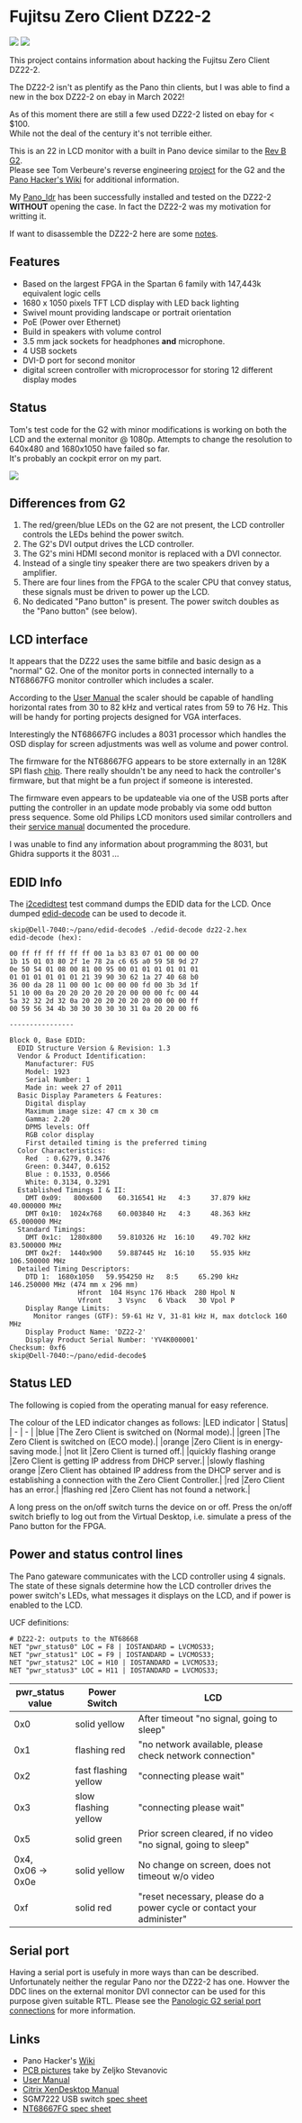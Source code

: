 # Fujitsu Zero Client DZ22-2

![](https://github.com/skiphansen/pano_blocks/blob/master/assets/dz22_1.png)
![](https://github.com/skiphansen/pano_blocks/blob/master/assets/dz22_2.png)

This project contains information about hacking the Fujitsu Zero Client DZ22-2.

The DZ22-2 isn't as plentify as the Pano thin clients, but I was able to find a
new in the box DZ22-2 on ebay in March 2022! 

As of this moment there are still a few used DZ22-2 listed on ebay for < $100.  
While not the deal of the century it's not terrible either.

This is an 22 in LCD monitor with a built in Pano device similar to the [Rev B G2](https://github.com/tomverbeure/panologic-g2/wiki/Identifying-different-Pano-generations-and-revisions#second-generation).  
Please see Tom Verbeure's reverse engineering [project](https://github.com/tomverbeure/panologic-g2)
for the G2 and the [Pano Hacker's Wiki](https://github.com/tomverbeure/panologic-g2/wiki)
for additional information.

My [Pano_ldr](https://github.com/skiphansen/panog2_ldr) has been successfully installed
and tested on the DZ22-2 **WITHOUT** opening the case.  In fact the DZ22-2 was my motivation 
for writting it.

If want to disassemble the DZ22-2 here are some [notes](./Disassembly.md).

## Features

- Based on the largest FPGA in the Spartan 6 family with 147,443k equivalent logic cells
- 1680 x 1050 pixels TFT LCD display with LED back lighting
- Swivel mount providing landscape or portrait orientation
- PoE (Power over Ethernet)
- Build in speakers with volume control
- 3.5 mm jack sockets for headphones **and** microphone.
- 4 USB sockets
- DVI-D port for second monitor
- digital screen controller with microprocessor for storing 12 different display modes

## Status
Tom's test code for the G2 with minor modifications is working on both the LCD and the external 
monitor @ 1080p.  Attempts to change the resolution to 640x480 and 1680x1050 have failed so far.  
It's probably an cockpit error on my part.

![](./assets/dz22_first_life.png)

## Differences from G2

1. The red/green/blue LEDs on the G2 are not present, the LCD controller controls the LEDs behind the power switch.
2. The G2's DVI output drives the LCD controller.
3. The G2's mini HDMI second monitor is replaced with a DVI connector.
4. Instead of a single tiny speaker there are two speakers driven by a amplifier.
5. There are four lines from the FPGA to the scaler CPU that convey status, these signals must be driven to power up the LCD.
6. No dedicated "Pano button" is present. The power switch doubles as the "Pano button" (see below).

## LCD interface

It appears that the DZ22 uses the same bitfile and basic design as a "normal" 
G2.  One of the monitor ports in connected internally to a NT68667FG monitor
controller which includes a scaler.

According to the [User Manual](./assets/4503673.pdf) the scaler should be
capable of handling horizontal rates from 30 to 82 kHz and vertical rates from 
59 to 76 Hz.  This will be handy for porting projects designed for VGA 
interfaces.

Interestingly the NT68667FG includes a 8031 processor which handles the OSD
display for screen adjustments was well as volume and power control.

The firmware for the NT68667FG appears to be store externally in an 128K SPI 
flash [chip](./Pm25LV010.pdf). There really shouldn't be any need to hack the 
controller's firmware, but that might be a fun project if someone is interested.  

The firmware even appears to be updateable via one of the USB ports after 
putting the controller in an update mode probably via some odd button press 
sequence.  Some old Philips LCD monitors used similar controllers and their 
[service manual](./assets/Philips_meridian2_service_manual.pdf) documented the 
procedure.

I was unable to find any information about programming the 8031, but Ghidra
supports it the 8031 ...

## EDID Info

The [i2cedidtest](https://github.com/skiphansen/pano_progfpga/blob/master/TestCommands.md#i2cedidtest) test
command dumps the EDID data for the LCD.  Once dumped [edid-decode](https://git.linuxtv.org/edid-decode.git) can
be used to decode it.
```
skip@Dell-7040:~/pano/edid-decode$ ./edid-decode dz22-2.hex
edid-decode (hex):

00 ff ff ff ff ff ff 00 1a b3 83 07 01 00 00 00
1b 15 01 03 80 2f 1e 78 2a c6 65 a0 59 58 9d 27
0e 50 54 01 08 00 81 00 95 00 01 01 01 01 01 01
01 01 01 01 01 01 21 39 90 30 62 1a 27 40 68 b0
36 00 da 28 11 00 00 1c 00 00 00 fd 00 3b 3d 1f
51 10 00 0a 20 20 20 20 20 20 00 00 00 fc 00 44
5a 32 32 2d 32 0a 20 20 20 20 20 20 00 00 00 ff
00 59 56 34 4b 30 30 30 30 30 31 0a 20 20 00 f6

----------------

Block 0, Base EDID:
  EDID Structure Version & Revision: 1.3
  Vendor & Product Identification:
    Manufacturer: FUS
    Model: 1923
    Serial Number: 1
    Made in: week 27 of 2011
  Basic Display Parameters & Features:
    Digital display
    Maximum image size: 47 cm x 30 cm
    Gamma: 2.20
    DPMS levels: Off
    RGB color display
    First detailed timing is the preferred timing
  Color Characteristics:
    Red  : 0.6279, 0.3476
    Green: 0.3447, 0.6152
    Blue : 0.1533, 0.0566
    White: 0.3134, 0.3291
  Established Timings I & II:
    DMT 0x09:   800x600    60.316541 Hz   4:3     37.879 kHz     40.000000 MHz
    DMT 0x10:  1024x768    60.003840 Hz   4:3     48.363 kHz     65.000000 MHz
  Standard Timings:
    DMT 0x1c:  1280x800    59.810326 Hz  16:10    49.702 kHz     83.500000 MHz
    DMT 0x2f:  1440x900    59.887445 Hz  16:10    55.935 kHz    106.500000 MHz
  Detailed Timing Descriptors:
    DTD 1:  1680x1050   59.954250 Hz   8:5     65.290 kHz    146.250000 MHz (474 mm x 296 mm)
                 Hfront  104 Hsync 176 Hback  280 Hpol N
                 Vfront    3 Vsync   6 Vback   30 Vpol P
    Display Range Limits:
      Monitor ranges (GTF): 59-61 Hz V, 31-81 kHz H, max dotclock 160 MHz
    Display Product Name: 'DZ22-2'
    Display Product Serial Number: 'YV4K000001'
Checksum: 0xf6
skip@Dell-7040:~/pano/edid-decode$
```

## Status LED

The following is copied from the operating manual for easy reference.

The colour of the LED indicator changes as follows:
|LED indicator | Status|
| - | - |
|blue |The Zero Client is switched on (Normal mode).|
|green |The Zero Client is switched on (ECO mode).|
|orange |Zero Client is in energy-saving mode.|
|not lit |Zero Client is turned off.|
|quickly flashing orange |Zero Client is getting IP address from DHCP server.|
|slowly flashing orange |Zero Client has obtained IP address from the DHCP server and is establishing a connection with the Zero Client Controller.|
|red |Zero Client has an error.|
|flashing red |Zero Client has not found a network.|

A long press on the on/off switch turns the device on or off.
Press the on/off switch briefly to log out from the Virtual Desktop, i.e.
simulate a press of the Pano button for the FPGA.

## Power and status control lines

The Pano gateware communicates with the LCD controller using 4 signals.  The
state of these signals determine how the LCD controller drives the power
switch's LEDs, what messages it displays on the LCD, and if power is enabled to
the LCD.

UCF definitions:

```
# DZ22-2: outputs to the NT68668
NET "pwr_status0" LOC = F8 | IOSTANDARD = LVCMOS33;
NET "pwr_status1" LOC = F9 | IOSTANDARD = LVCMOS33;
NET "pwr_status2" LOC = H10 | IOSTANDARD = LVCMOS33;
NET "pwr_status3" LOC = H11 | IOSTANDARD = LVCMOS33;
```

| pwr_status<br>value | Power Switch | LCD |
| - | - | - |
| 0x0 | solid yellow | After timeout "no signal, going to sleep" |
| 0x1 | flashing red | "no network available, please check network connection"|
| 0x2 | fast flashing yellow | "connecting please wait"|
| 0x3 | slow flashing yellow | "connecting please wait"|
| 0x5 | solid green | Prior screen cleared, if no video "no signal, going to sleep" |
| 0x4,<br>0x06 -> 0x0e | solid yellow | No change on screen, does not timeout w/o video |
| 0xf | solid red | "reset necessary, please do a power cycle or contact your administer" |


## Serial port

Having a serial port is usefuly in more ways than can be described.  Unfortunately neither the regular Pano
nor the DZ22-2 has one.  Howver the DDC lines on the external monitor DVI connector can be used for this
purpose given suitable RTL.  Please see the [Panologic G2 serial port connections](https://github.com/tomverbeure/panologic-g2/wiki/Panologic-G2-serial-port-connections) for more information.

## Links

- Pano Hacker's [Wiki](https://github.com/tomverbeure/panologic-g2/wiki)
- [PCB pictures](https://github.com/zsteva/panologic-fujitsu) take by Zeljko Stevanovic
- [User Manual](./assets/4503673.pdf)
- [Citrix XenDesktop Manual](./assets/62122223.pdf)
- SGM7222 USB switch [spec sheet](./assets/1640934749.pdf)
- [NT68667FG spec sheet](./assets/NT68667FG_Novatek.pdf)

